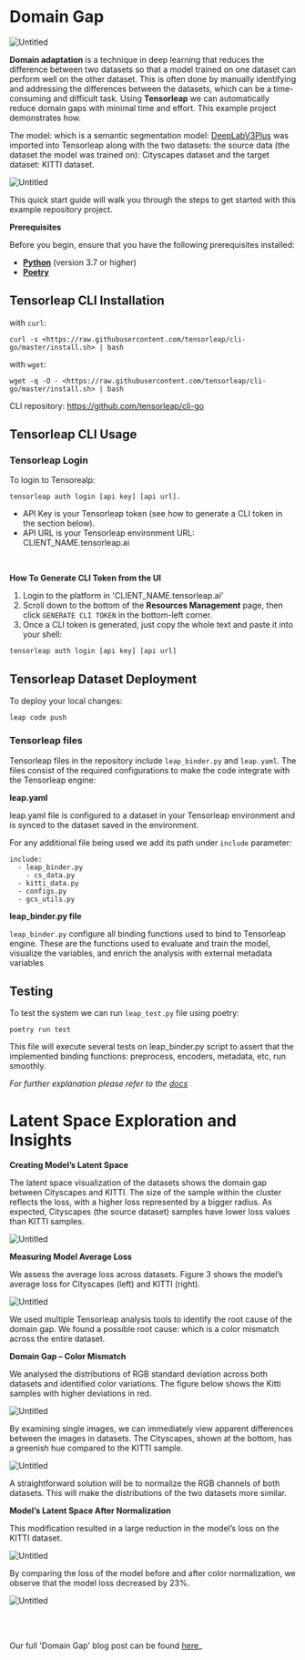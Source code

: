 # Domain Gap

![Untitled](images/domain_gap.png)

**Domain adaptation** is a technique in deep learning that reduces the difference between two datasets so that a model trained on one dataset can perform well on the other dataset. This is often done by manually identifying and addressing the differences between the datasets, which can be a time-consuming and difficult task. Using **Tensorleap** we can automatically reduce domain gaps with minimal time and effort. This example project demonstrates how. 

The model: which is a semantic segmentation model: [DeepLabV3Plus](https://github.com/VainF/DeepLabV3Plus-Pytorch) was imported into Tensorleap along with the two datasets: the source data (the dataset the model was trained on): Cityscapes dataset and the target dataset: KITTI dataset. 

![Untitled](images/cs_kitti_masks.png)

This quick start guide will walk you through the steps to get started with this example repository project.

**Prerequisites**

Before you begin, ensure that you have the following prerequisites installed:

- **[Python](https://www.python.org/)** (version 3.7 or higher)
- **[Poetry](https://python-poetry.org/)**

## Tensorleap **CLI Installation**

with `curl`:

```
curl -s <https://raw.githubusercontent.com/tensorleap/cli-go/master/install.sh> | bash
```

with `wget`:

```
wget -q -O - <https://raw.githubusercontent.com/tensorleap/cli-go/master/install.sh> | bash
```

CLI repository: https://github.com/tensorleap/cli-go

## Tensorleap CLI Usage

### Tensorleap **Login**

To login to Tensorealp:

```
tensorleap auth login [api key] [api url].

```

- API Key is your Tensorleap token (see how to generate a CLI token in the section below).
- API URL is your Tensorleap environment URL: CLIENT_NAME.tensorleap.ai

<br>

**How To Generate CLI Token from the UI**

1. Login to the platform in 'CLIENT_NAME.tensorleap.ai'
2. Scroll down to the bottom of the **Resources Management** page, then click `GENERATE CLI TOKEN` in the bottom-left corner.
3. Once a CLI token is generated, just copy the whole text and paste it into your shell:

```
tensorleap auth login [api key] [api url]

```

## Tensorleap **Dataset Deployment**

To deploy your local changes:

```
leap code push

```

### **Tensorleap files**

Tensorleap files in the repository include `leap_binder.py` and `leap.yaml`. The files consist of the  required configurations to make the code integrate with the Tensorleap engine:

**leap.yaml**

leap.yaml file is configured to a dataset in your Tensorleap environment and is synced to the dataset saved in the environment.

For any additional file being used we add its path under `include` parameter:

```
include:
  - leap_binder.py
	- cs_data.py
  - kitti_data.py
  - configs.py
  - gcs_utils.py

```

**leap_binder.py file**

`leap_binder.py` configure all binding functions used to bind to Tensorleap engine. These are the functions used to evaluate and train the model, visualize the variables, and enrich the analysis with external metadata variables

## Testing

To test the system we can run `leap_test.py` file using poetry:

```
poetry run test

```

This file will execute several tests on leap_binder.py script to assert that the implemented binding functions: preprocess, encoders,  metadata, etc,  run smoothly.

*For further explanation please refer to the [docs](https://docs.tensorleap.ai/)*

# Latent Space Exploration and Insights

**Creating Model’s Latent Space**

The latent space visualization of the datasets shows the domain gap between Cityscapes and KITTI. The size of the sample within the cluster reflects the loss, with a higher loss represented by a bigger radius. As expected, Cityscapes (the source dataset) samples have lower loss values than KITTI samples.

![Untitled](images/latent_space_before_norm.png)

**Measuring Model Average Loss**

We assess the average loss across datasets. Figure 3 shows the model’s average loss for Cityscapes (left) and KITTI (right).

![Untitled](images/before_norm_plot.png)

We used multiple Tensorleap analysis tools to identify the root cause of the domain gap. We found a possible root cause: which is a color mismatch across the entire dataset.

**Domain Gap – Color Mismatch**

We analysed the distributions of RGB standard deviation across both datasets and identified color variations. The figure below shows the Kitti samples with higher deviations in red.

![Untitled](images/std_diff.png)

By examining single images, we can immediately view apparent differences between the images in datasets. The Cityscapes, shown at the bottom, has a greenish hue compared to the KITTI sample. 

![Untitled](images/single_samples_vis.png)

A straightforward solution will be to normalize the RGB channels of both datasets. This will make the distributions of the two datasets more similar.

**Model’s Latent Space After Normalization**

This modification resulted in a large reduction in the model’s loss on the KITTI dataset.

![Untitled](images/latent_space_after_norm.png)

By comparing the loss of the model before and after color normalization, we observe that the model loss decreased by 23%.

![Untitled](images/loss_diff_after_norm.png)


<br>
<br>

Our full 'Domain Gap' blog post can be found [here](https://tensorleap.ai/bridging-domain-gaps-an-adas-dataset-application/)_

